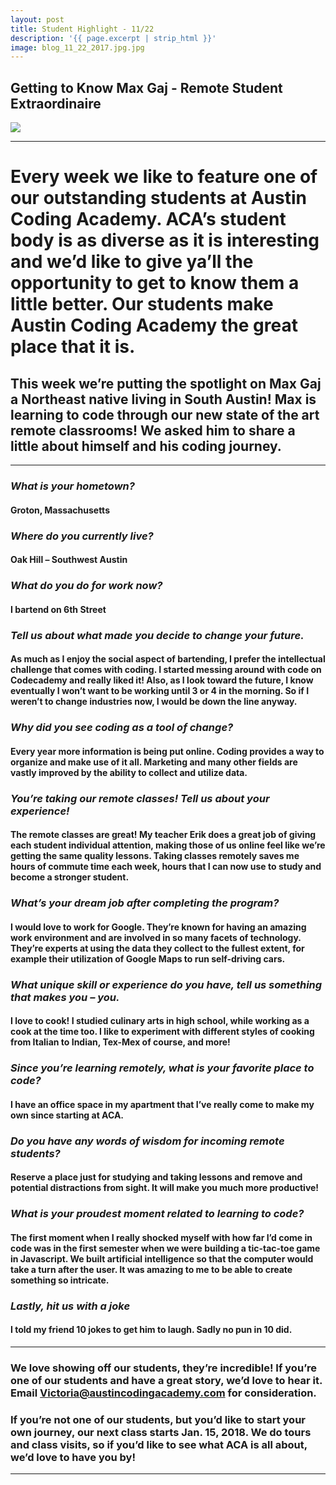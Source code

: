 ```yaml
---
layout: post
title: Student Highlight - 11/22
description: '{{ page.excerpt | strip_html }}'
image: blog_11_22_2017.jpg.jpg
---
```

## Getting to Know Max Gaj - Remote Student Extraordinaire 

<div class="col-sm-12">
  <img class="img-responsive" src="/assets/images/blog_11_22_2017.jpg"/>
</div>

---

# Every week we like to feature one of our outstanding students at Austin Coding Academy. ACA’s student body is as diverse as it is interesting and we’d like to give ya’ll the opportunity to get to know them a little better. Our students make Austin Coding Academy the great place that it is.

## This week we’re putting the spotlight on Max Gaj a Northeast native living in South Austin! Max is learning to code through our new state of the art remote classrooms! We asked him to share a little about himself and his coding journey.

---

### *What is your hometown?*

#### Groton, Massachusetts


 
### *Where do you currently live?*

#### Oak Hill – Southwest Austin



 
### *What do you do for work now?*
 
#### I bartend on 6th Street

 
 
### *Tell us about what made you decide to change your future.*
 
#### As much as I enjoy the social aspect of bartending, I prefer the intellectual challenge that comes with coding. I started messing around with code on Codecademy and really liked it! Also, as I look toward the future, I know eventually I won’t want to be working until 3 or 4 in the morning. So if I weren’t to change industries now, I would be down the line anyway.
 
 
 
### *Why did you see coding as a tool of change?*
 
#### Every year more information is being put online. Coding provides a way to organize and make use of it all. Marketing and many other fields are vastly improved by the ability to collect and utilize data.
 
 
 
### *You’re taking our remote classes! Tell us about your experience!*
 
#### The remote classes are great! My teacher Erik does a great job of giving each student individual attention, making those of us online feel like we’re getting the same quality lessons. Taking classes remotely saves me hours of commute time each week, hours that I can now use to study and become a stronger student.
 
 
 
### *What’s your dream job after completing the program?*
 
#### I would love to work for Google. They’re known for having an amazing work environment and are involved in so many facets of technology. They’re experts at using the data they collect to the fullest extent, for example their utilization of Google Maps to run self-driving cars.
 
 
 
### *What unique skill or experience do you have, tell us something that makes you – you.*
 
#### I love to cook! I studied culinary arts in high school, while working as a cook at the time too. I like to experiment with different styles of cooking from Italian to Indian, Tex-Mex of course, and more!
 
 
 
### *Since you’re learning remotely, what is your favorite place to code?*
 
#### I have an office space in my apartment that I’ve really come to make my own since starting at ACA.
 
 
 
### *Do you have any words of wisdom for incoming remote students?*

#### Reserve a place just for studying and taking lessons and remove and potential distractions from sight. It will make you much more productive!



### *What is your proudest moment related to learning to code?*

#### The first moment when I really shocked myself with how far I’d come in code was in the first semester when we were building a tic-tac-toe game in Javascript. We built artificial intelligence so that the computer would take a turn after the user. It was amazing to me to be able to create something so intricate.


### *Lastly, hit us with a joke*

#### I told my friend 10 jokes to get him to laugh. Sadly no pun in 10 did.

---

### We love showing off our students, they’re incredible! If you’re one of our students and have a great story, we’d love to hear it. Email Victoria@austincodingacademy.com for consideration. 

### If you’re not one of our students, but you’d like to start your own journey, our next class starts Jan. 15, 2018. We do tours and class visits, so if you’d like to see what ACA is all about, we’d love to have you by! 

---

